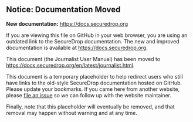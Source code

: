 ## Notice: Documentation Moved

**New documentation:** https://docs.securedrop.org

If you are viewing this file on GitHub in your web browser, you are using an
outdated link to the SecureDrop documentation. The new and improved
documentation is available at https://docs.securedrop.org.

This document (the Journalist User Manual) has been moved to
https://docs.securedrop.org/en/latest/journalist.html.

This document is a temporary placeholder to help redirect users who still have
links to the old-style SecureDrop documentation hosted on GitHub. Please update
your bookmarks. If you came here from another website, please [file an issue][]
so we can follow up with the website maintainer.

Finally, note that this placeholder will eventually be removed, and that
removal may happen without warning and at any time.

[file an issue]: https://github.com/freedomofpress/securedrop/issues/new
